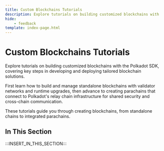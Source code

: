 ```yaml
---
title: Custom Blockchains Tutorials
description: Explore tutorials on building customized blockchains with the Polkadot SDK, covering key steps in developing and deploying tailored blockchain solutions.
hide: 
    - feedback
template: index-page.html
---
```


# Custom Blockchains Tutorials

Explore tutorials on building customized blockchains with the Polkadot SDK, covering key steps in developing and deploying tailored blockchain solutions.

First learn how to build and manage standalone blockchains with validator networks and runtime upgrades, then advance to creating parachains that connect to Polkadot's relay chain infrastructure for shared security and cross-chain communication.

These tutorials guide you through creating blockchains, from standalone chains to integrated parachains. 

## In This Section

:::INSERT_IN_THIS_SECTION:::